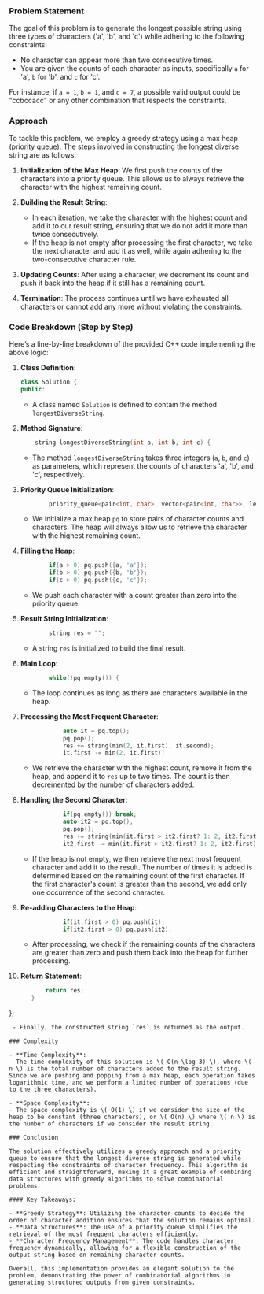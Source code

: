 ### Problem Statement

The goal of this problem is to generate the longest possible string using three types of characters ('a', 'b', and 'c') while adhering to the following constraints:
- No character can appear more than two consecutive times.
- You are given the counts of each character as inputs, specifically `a` for 'a', `b` for 'b', and `c` for 'c'.

For instance, if `a = 1`, `b = 1`, and `c = 7`, a possible valid output could be "ccbccacc" or any other combination that respects the constraints.

### Approach

To tackle this problem, we employ a greedy strategy using a max heap (priority queue). The steps involved in constructing the longest diverse string are as follows:

1. **Initialization of the Max Heap**: We first push the counts of the characters into a priority queue. This allows us to always retrieve the character with the highest remaining count.

2. **Building the Result String**: 
   - In each iteration, we take the character with the highest count and add it to our result string, ensuring that we do not add it more than twice consecutively.
   - If the heap is not empty after processing the first character, we take the next character and add it as well, while again adhering to the two-consecutive character rule.

3. **Updating Counts**: After using a character, we decrement its count and push it back into the heap if it still has a remaining count.

4. **Termination**: The process continues until we have exhausted all characters or cannot add any more without violating the constraints.

### Code Breakdown (Step by Step)

Here’s a line-by-line breakdown of the provided C++ code implementing the above logic:

1. **Class Definition**:
   ```cpp
   class Solution {
   public:
   ```
   - A class named `Solution` is defined to contain the method `longestDiverseString`.

2. **Method Signature**:
   ```cpp
       string longestDiverseString(int a, int b, int c) {
   ```
   - The method `longestDiverseString` takes three integers (`a`, `b`, and `c`) as parameters, which represent the counts of characters 'a', 'b', and 'c', respectively.

3. **Priority Queue Initialization**:
   ```cpp
           priority_queue<pair<int, char>, vector<pair<int, char>>, less<pair<int, char>>> pq;
   ```
   - We initialize a max heap `pq` to store pairs of character counts and characters. The heap will always allow us to retrieve the character with the highest remaining count.

4. **Filling the Heap**:
   ```cpp
           if(a > 0) pq.push({a, 'a'});
           if(b > 0) pq.push({b, 'b'});
           if(c > 0) pq.push({c, 'c'});
   ```
   - We push each character with a count greater than zero into the priority queue.

5. **Result String Initialization**:
   ```cpp
           string res = "";
   ```
   - A string `res` is initialized to build the final result.

6. **Main Loop**:
   ```cpp
           while(!pq.empty()) {
   ```
   - The loop continues as long as there are characters available in the heap.

7. **Processing the Most Frequent Character**:
   ```cpp
               auto it = pq.top();
               pq.pop();
               res += string(min(2, it.first), it.second);
               it.first -= min(2, it.first);
   ```
   - We retrieve the character with the highest count, remove it from the heap, and append it to `res` up to two times. The count is then decremented by the number of characters added.

8. **Handling the Second Character**:
   ```cpp
               if(pq.empty()) break;
               auto it2 = pq.top();
               pq.pop();
               res += string(min(it.first > it2.first? 1: 2, it2.first), it2.second);
               it2.first -= min(it.first > it2.first? 1: 2, it2.first);
   ```
   - If the heap is not empty, we then retrieve the next most frequent character and add it to the result. The number of times it is added is determined based on the remaining count of the first character. If the first character's count is greater than the second, we add only one occurrence of the second character.

9. **Re-adding Characters to the Heap**:
   ```cpp
               if(it.first > 0) pq.push(it);
               if(it2.first > 0) pq.push(it2);
   ```
   - After processing, we check if the remaining counts of the characters are greater than zero and push them back into the heap for further processing.

10. **Return Statement**:
    ```cpp
           return res;
       }
   };
   ```
    - Finally, the constructed string `res` is returned as the output.

### Complexity

- **Time Complexity**: 
  - The time complexity of this solution is \( O(n \log 3) \), where \( n \) is the total number of characters added to the result string. Since we are pushing and popping from a max heap, each operation takes logarithmic time, and we perform a limited number of operations (due to the three characters).

- **Space Complexity**: 
  - The space complexity is \( O(1) \) if we consider the size of the heap to be constant (three characters), or \( O(n) \) where \( n \) is the number of characters if we consider the result string.

### Conclusion

The solution effectively utilizes a greedy approach and a priority queue to ensure that the longest diverse string is generated while respecting the constraints of character frequency. This algorithm is efficient and straightforward, making it a great example of combining data structures with greedy algorithms to solve combinatorial problems.

#### Key Takeaways:

- **Greedy Strategy**: Utilizing the character counts to decide the order of character addition ensures that the solution remains optimal.
- **Data Structures**: The use of a priority queue simplifies the retrieval of the most frequent characters efficiently.
- **Character Frequency Management**: The code handles character frequency dynamically, allowing for a flexible construction of the output string based on remaining character counts.

Overall, this implementation provides an elegant solution to the problem, demonstrating the power of combinatorial algorithms in generating structured outputs from given constraints.